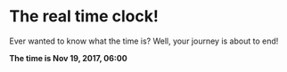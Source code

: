 # The real time clock!

Ever wanted to know what the time is? Well, your journey is about to end!

**The time is Nov 19, 2017, 06:00**